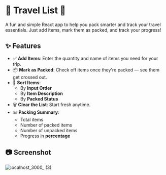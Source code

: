 # 🧳 Travel List 🧳

A fun and simple React app to help you pack smarter and track your travel essentials. Just add items, mark them as packed, and track your progress!

## ✨ Features

- ✅ **Add Items**: Enter the quantity and name of items you need for your trip.
- 📦 **Mark as Packed**: Check off items once they're packed — see them get crossed out.
- 🔀 **Sort Items**:
  - By **Input Order**
  - By **Item Description**
  - By **Packed Status**
- 🗑️ **Clear the List**: Start fresh anytime.
- 📊 **Packing Summary**:
  - Total items
  - Number of packed items
  - Number of unpacked items
  - Progress in **percentage**

## 📷 Screenshot

![localhost_3000_ (3)](https://github.com/user-attachments/assets/4fcc65ba-f19b-4fe9-8710-d7195c80f2e3)
